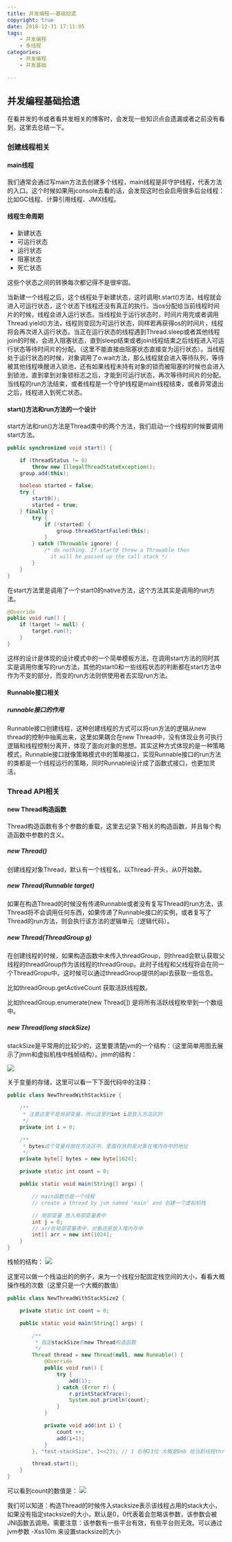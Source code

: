 ```yaml
---
title: 并发编程——基础拾遗
copyright: true
date: 2018-12-31 17:11:05
tags:
    - 并发编程
    - 多线程
categories:
	- 并发编程
	- 并发基础

---
```


## 并发编程基础拾遗

在看并发的书或者看并发相关的博客时，会发现一些知识点会遗漏或者之前没有看到，这里去总结一下。

<!-- more -->

### 创建线程相关

#### main线程

我们通常会通过写main方法去创建多个线程，main线程是非守护线程，代表方法的入口。这个时候如果用jconsole去看的话，会发现这时也会启用很多后台线程：比如GC线程、计算引用线程、JMX线程。

#### 线程生命周期

- 新建状态
- 可运行状态
- 运行状态
- 阻塞状态
- 死亡状态

这些个状态之间的转换每次都记得不是很牢固。

当新建一个线程之后，这个线程处于新建状态，这时调用t.start()方法，线程就会进入可运行状态，这个状态下线程还没有真正的执行。当os分配给当前线程时间片的时候，线程会进入运行状态。当线程处于运行状态时，时间片用完或者调用Thread.yield()方法，线程则变回为可运行状态，同样若再获得os的时间片，线程将会再次进入运行状态。当正在运行状态的线程遇到Thread.sleep或者其他线程join的时候，会进入阻塞状态，直到sleep结束或者join线程结束之后线程进入可运行状态等待时间片的分配。（这里不能直接由阻塞状态直接变为运行状态）。当线程处于运行状态的时候，对象调用了o.wait方法，那么线程就会进入等待队列，等待被其他线程唤醒进入锁池，还有如果线程未持有对象的锁而被阻塞的时候也会进入到锁池，直到拿到对象锁标志之后，才能到可运行状态，再次等待时间片的分配。当线程的run方法结束，或者线程是一个守护线程是main线程结束，或者异常退出之后，线程进入到死亡状态。

#### start()方法和run方法的一个设计

start方法和run()方法是Thread类中的两个方法，我们启动一个线程的时候要调用start方法。

```java
public synchronized void start() {

    if (threadStatus != 0)
        throw new IllegalThreadStateException();
    group.add(this);

    boolean started = false;
    try {
        start0();
        started = true;
    } finally {
        try {
            if (!started) {
                group.threadStartFailed(this);
            }
        } catch (Throwable ignore) {
            /* do nothing. If start0 threw a Throwable then
              it will be passed up the call stack */
        }
    }
}
```

在start方法里是调用了一个start0的native方法，这个方法其实是调用的run方法。

```java
@Override
public void run() {
    if (target != null) {
        target.run();
    }
}
```

这样的设计是体现的设计模式中的一个简单模板方法，在调用start方法的同时其实是调用你重写的run方法，其他的start0和一些线程状态的判断都在start方法中作为不变的部分，而变的run方法则供使用者去实现run方法。

#### Runnable接口相关

##### runnable接口的作用

Runnable接口创建线程，这种创建线程的方式可以将run方法的逻辑从new thread的控制中抽离出来，这里如果耦合在new Thread中，没有体现业务可执行逻辑和线程控制分离开，体现了面向对象的思想。其实这种方式体现的是一种策略模式，Runnable接口就像策略模式中的策略接口，实现Runnable接口的run方法的类都是一个线程运行的策略，同时Runnable设计成了函数式接口，也更加灵活。

### Thread API相关

#### new Thread构造函数

Thread构造函数有多个参数的重载，这里去记录下相关的构造函数，并且每个构造函数中参数的含义。

##### **new Thread()**

创建线程对象Thread，默认有一个线程名，以Thread-开头，从0开始数。

##### **new Thread(Runnable target)**

如果在构造Thread的时候没有传递Runnable或者没有复写Thread的run方法，该Thread将不会调用任何东西，如果传递了Runnable接口的实例，或者复写了Thread的run方法，则会执行该方法的逻辑单元（逻辑代码）。

##### **new Thread(ThreadGroup g)**

在创建线程的时候，如果构造函数中未传入threadGroup，则thread会默认获取父线程的threadGroup作为该线程的threadGroup。此时子线程和父线程将会在同一个ThreadGropu中。这时候可以通过threadGroup提供的api去获取一些信息。

比如threadGroup.getActiveCount 获取活跃线程数。

比如threadGroup.enumerate(new Thread[]) 是将所有活跃线程枚举到一个数组中。

##### **new Thread(long stackSize)**

stackSize是平常用的比较少的，这里要清楚jvm的一个结构：（这里简单用图去展示了jmm和虚拟机栈中栈帧结构）。jmm的结构：

![](http://zlj1217-blog-image.oss-cn-hongkong.aliyuncs.com/QQ20190212-012519%402x.png)

关于变量的存储，这里可以看一下下面代码中的注释：

```java
public class NewThreadWithStackSize {

    /**
     * 注意这里不是局部变量，所以这里的int i是放入方法区的
     */
    private int i = 0;

    /**
     * bytes这个变量存放在方法区中，里面存放的是对象在堆内存中的地址
     */
    private byte[] bytes = new byte[1024];

    private static int count = 0;

    public static void main(String[] args) {

        // main函数也是一个线程
        // create a thread by jvm named 'main' and 创建一个虚拟机栈

        // 局部变量 放入局部变量表中
        int j = 0;
        // arr在局部变量表中，对象还是放入堆内存中
        int[] arr = new int[1024];
    }
}
```

栈帧的结构：
![](https://zlj1217-blog-image.oss-cn-hongkong.aliyuncs.com/QQ20190212-012744%402x.png)

这里可以做一个栈溢出的的例子，来为一个线程分配固定栈空间的大小，看看大概操作栈的次数（这里只是一个大概的数值）

```java
public class NewThreadWithStackSize2 {

    private static int count = 0;

    public static void main(String[] args) {

        /**
         * 指定stackSize的new Thread构造函数
         */
        Thread thread = new Thread(null, new Runnable() {
            @Override
            public void run() {
                try {
                    add(1);
                } catch (Error r) {
                    r.printStackTrace();
                    System.out.println(count);
                }
            }

            private void add(int i) {
                count ++;
                add(i+1);
            }
        }, "test-stackSize", 1<<23); // 1 右移23位 大概是8mb 给当前线程thread分配了8m的stackSize 进行递归栈溢出

        thread.start();
    }
}
```

可以看到count的数值是：
![](http://zlj1217-blog-image.oss-cn-hongkong.aliyuncs.com/QQ20190212-013622%402x.png)

我们可以知道：构造Thread的时候传入stacksize表示该线程占用的stack大小，如果没有指定stacksize的大小，默认是0，0代表着会忽略该参数，该参数会被JNI函数去调用。需要注意：该参数有一些平台有效，有些平台则无效。可以通过jvm参数 -Xss10m 来设置stacksize的大小